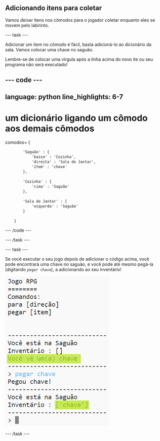 ## Adicionando itens para coletar

Vamos deixar itens nos cômodos para o jogador coletar enquanto eles se movem pelo labirinto.

--- task ---

Adicionar um item no cômodo é fácil, basta adicioná-lo ao dicionário da sala. Vamos colocar uma chave no saguão.

Lembre-se de colocar uma vírgula após a linha acima do novo ite ou seu programa não será executado!

--- code ---
---
language: python
line_highlights: 6-7
---
# um dicionário ligando um cômodo aos demais cômodos

comodos= {

            'Saguão' : {
                'baixo' : 'Cozinha',
                'direita' : 'Sala de Jantar',
                'item' : 'chave'
            },
    
            'Cozinha' : {
                'cima' : 'Saguão'
            },
    
            'Sala de Jantar' : {
                'esquerda' : 'Saguão'
            }
    
        }
    

--- /code ---

--- /task ---

--- task ---

Se você executar o seu jogo depois de adicionar o código acima, você pode encontrará uma chave no saguão, e você pode até mesmo pegá-la (digitando `pegar chave`), a adicionando ao seu inventário!

![screenshot](images/rpg-key-test.png)

--- /task ---